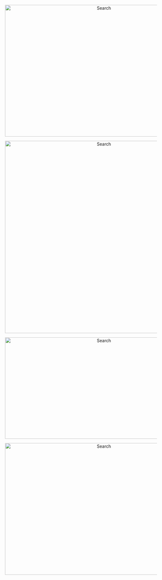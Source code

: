 <p align="center">
<img src="https://user-images.githubusercontent.com/75305251/167977249-e497ad2c-b49f-4190-8a06-7de9aa2b9916.png" alt="Search" height="435" width="640">
</p>

<p align="center">
<img src="https://user-images.githubusercontent.com/75305251/167977265-bf2bc069-c50a-4744-9246-702cdbfbf84b.png" alt="Search" height="635" width="640">
</p>

<p align="center">
<img src="https://user-images.githubusercontent.com/75305251/167977272-0f74b935-f2aa-4edc-8838-81be589daa79.png" alt="Search" height="335" width="640">
</p>

<p align="center">
<img src="https://user-images.githubusercontent.com/75305251/167977280-da9970b9-92b1-4b37-a6d1-58cbfe37bc9c.png" alt="Search" height="435" width="640">
</p>
